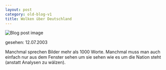 ```yaml
---
layout: post
category: old-blog-v1
title: Wolken über Deutschland
---
```


![Blog post image](/images-blog/old-blogs/IMG_1402.JPG)

gesehen: 12.07.2003

Manchmal sprechen Bilder mehr als 1000 Worte. Manchmal muss man auch einfach nur aus dem Fenster sehen um sie sehen wie es um die Nation steht (anstatt Analysen zu wälzen).
